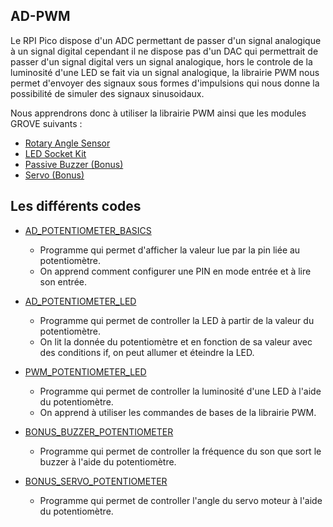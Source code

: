 ## AD-PWM

Le RPI Pico dispose d'un ADC permettant de passer d'un signal analogique à un signal digital cependant il ne dispose pas d'un DAC qui permettrait de passer d'un signal digital vers un signal analogique, hors le controle de la luminosité d'une LED se fait via un signal analogique, la librairie PWM nous permet d'envoyer des signaux sous formes d'impulsions qui nous donne la possibilité de simuler des signaux sinusoidaux.

Nous apprendrons donc à utiliser la librairie PWM ainsi que les modules GROVE suivants :

- [Rotary Angle Sensor](https://wiki.seeedstudio.com/Grove-Rotary_Angle_Sensor/)
- [LED Socket Kit](https://wiki.seeedstudio.com/Grove-LED_Socket_Kit/)
- [Passive Buzzer (Bonus)](https://wiki.seeedstudio.com/Grove_passive_Buzzer/)
- [Servo (Bonus)](https://wiki.seeedstudio.com/Grove-Servo/)

## Les différents codes

  - [AD_POTENTIOMETER_BASICS](AD_POTENTIOMETER_BASICS.py)
      - Programme qui permet d'afficher la valeur lue par la pin liée au potentiomètre.
      - On apprend comment configurer une PIN en mode entrée et à lire son entrée.

  - [AD_POTENTIOMETER_LED](AD_POTENTIOMETER_LED.py)
      - Programme qui permet de controller la LED à partir de la valeur du potentiomètre.
      - On lit la donnée du potentiomètre et en fonction de sa valeur avec des conditions if, on peut allumer et éteindre la LED.

  - [PWM_POTENTIOMETER_LED](PWM_POTENTIOMETER_LED.py)
      - Programme qui permet de controller la luminosité d'une LED à l'aide du potentiomètre.
      - On apprend à utiliser les commandes de bases de la librairie PWM.
  - [BONUS_BUZZER_POTENTIOMETER](BONUS_BUZZER_POTENTIOMETER.py)
      - Programme qui permet de controller la fréquence du son que sort le buzzer à l'aide du potentiomètre.
  - [BONUS_SERVO_POTENTIOMETER](BONUS_SERVO_POTENTIOMETER.py)
      - Programme qui permet de controller l'angle du servo moteur à l'aide du potentiomètre.
